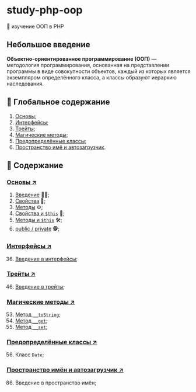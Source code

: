 # study-php-oop
📓 изучение ООП в PHP

## Небольшое введение
**Объектно-ориентированное программирование (ООП)** — методология программирования, основанная на представлении 
программы в виде совокупности объектов, каждый из которых является экземпляром определённого класса, а классы 
образуют иерархию наследования.

## 📁 Глобальное содержание
1. [Основы](#основы-%EF%B8%8F);
2. [Интерфейсы](https://github.com/kondaaakov/study-php-oop#интерфейсы-%EF%B8%8F);
3. [Трейты](https://github.com/kondaaakov/study-php-oop#трейты-%EF%B8%8F);
4. [Магические методы](https://github.com/kondaaakov/study-php-oop#магические-методы-%EF%B8%8F);
5. [Предопределённые классы](https://github.com/kondaaakov/study-php-oop#предопределённые-классы-%EF%B8%8F);
6. [Пространство имё и автозагрузчик](https://github.com/kondaaakov/study-php-oop#пространство-имён-и-автозагрузчик-%EF%B8%8F).

## 📂 Содержание
### [Основы ↗️](https://github.com/kondaaakov/study-php-oop/tree/master/1-basics)
1. [Введение](https://github.com/kondaaakov/study-php-oop/tree/master/1-basics/1-introduction) 👨‍🏫;
2. [Свойства](https://github.com/kondaaakov/study-php-oop/tree/master/1-basics/2-features) 📝;
3. [Методы](https://github.com/kondaaakov/study-php-oop/tree/master/1-basics/3-methods) ⚙️;
4. [Свойства и `$this`](https://github.com/kondaaakov/study-php-oop/tree/master/1-basics/4-featuresAndThis) 🧰;
5. [Методы и `$this`](https://github.com/kondaaakov/study-php-oop/tree/master/1-basics/5-methodsAndThis) 🛠️;
6. [public / private](https://github.com/kondaaakov/study-php-oop/tree/master/1-basics/6-publicAndPrivate) 🕵️;

### [Интерфейсы ↗️](https://github.com/kondaaakov/study-php-oop/tree/master/2-interfaces)
36. [Введение в интерфейсы](https://github.com/kondaaakov/study-php-oop/tree/master/2-interfaces/36-introduction);

### [Трейты ↗️](https://github.com/kondaaakov/study-php-oop/tree/master/3-traits)
46. [Введение в трейты](https://github.com/kondaaakov/study-php-oop/tree/master/3-traits/46-introduction);

### [Магические методы ↗️](https://github.com/kondaaakov/study-php-oop/tree/master/4-magics)
53. [Метод `__toString`](https://github.com/kondaaakov/study-php-oop/tree/master/4-magics/53-toString);
54. [Метод `__get`](https://github.com/kondaaakov/study-php-oop/tree/master/4-magics/54-get);
55. [Метод `__set`](https://github.com/kondaaakov/study-php-oop/tree/master/4-magics/55-set);

### [Предопределённые классы ↗️](https://github.com/kondaaakov/study-php-oop/tree/master/5-classes)
56. Класс `Date`;

### [Пространство имён и автозагрузчик ↗️](https://github.com/kondaaakov/study-php-oop/tree/master/6-namespacesAndAutoloader)
86. Введение в пространство имён;

